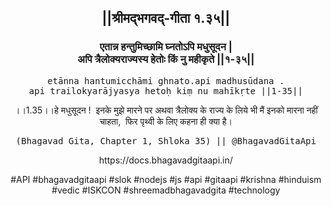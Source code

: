 <center><h2>||श्रीमद्‍भगवद्‍-गीता १.३५||</h2>
<h3>एतान्न हन्तुमिच्छामि घ्नतोऽपि मधुसूदन |<br/>अपि त्रैलोक्यराज्यस्य हेतोः किं नु महीकृते ||१-३५||</h3>
<pre>etānna hantumicchāmi ghnato.api madhusūdana .<br/>api trailokyarājyasya hetoḥ kiṃ nu mahīkṛte ||1-35||</pre>
<p>।।1.35।।हे मधुसूदन !  इनके मुझे मारने पर अथवा त्रैलोक्य के राज्य के लिये भी मैं इनको मारना नहीं चाहता,  फिर पृथ्वी के लिए कहना ही क्या है।</p>
<pre>(Bhagavad Gita, Chapter 1, Shloka 35) || @BhagavadGitaApi</pre><p>https://docs.bhagavadgitaapi.in/</p><p>#API #bhagavadgitaapi #slok #nodejs #js #api #gitaapi #krishna #hinduism #vedic #ISKCON #shreemadbhagavadgita #technology</p></center>
